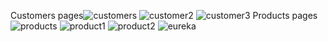 Customers pages![customers](https://user-images.githubusercontent.com/102499671/207273590-f6b84e54-be12-4bb9-93dc-bae668890631.PNG)
![customer2](https://user-images.githubusercontent.com/102499671/207273664-fc232cd6-2c99-4cbd-beb6-af853d72c9f9.PNG)
![customer3](https://user-images.githubusercontent.com/102499671/207273688-20a86ab2-eafd-4bc5-a527-5129f56874b0.PNG)
Products pages![products](https://user-images.githubusercontent.com/102499671/207273725-eb1a1705-3815-4d77-b3a6-15e4de02e52b.PNG)
![product1](https://user-images.githubusercontent.com/102499671/207273797-9b873e4a-27e9-4703-90fd-5335687ab8f9.PNG)
![product2](https://user-images.githubusercontent.com/102499671/207273824-d5917539-c7c0-4523-8ff1-4af9091efeca.PNG)
![eureka](https://user-images.githubusercontent.com/102499671/207274099-a644e6be-8d3c-4f9c-9791-977e85d610e9.PNG)
